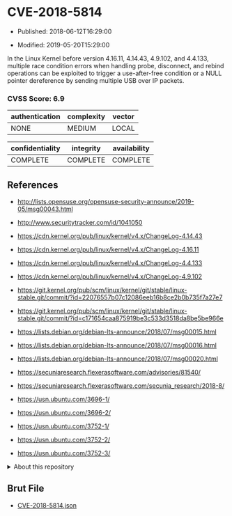 # CVE-2018-5814

- Published: 2018-06-12T16:29:00

- Modified: 2019-05-20T15:29:00

In the Linux Kernel before version 4.16.11, 4.14.43, 4.9.102, and 4.4.133, multiple race condition errors when handling probe, disconnect, and rebind operations can be exploited to trigger a use-after-free condition or a NULL pointer dereference by sending multiple USB over IP packets.

### CVSS Score: **6.9**

| authentication | complexity | vector |
| --- | --- | --- |
| NONE | MEDIUM | LOCAL |

| confidentiality | integrity | availability |
| --- | --- | --- |
| COMPLETE | COMPLETE | COMPLETE |

## References

* http://lists.opensuse.org/opensuse-security-announce/2019-05/msg00043.html

* http://www.securitytracker.com/id/1041050

* https://cdn.kernel.org/pub/linux/kernel/v4.x/ChangeLog-4.14.43

* https://cdn.kernel.org/pub/linux/kernel/v4.x/ChangeLog-4.16.11

* https://cdn.kernel.org/pub/linux/kernel/v4.x/ChangeLog-4.4.133

* https://cdn.kernel.org/pub/linux/kernel/v4.x/ChangeLog-4.9.102

* https://git.kernel.org/pub/scm/linux/kernel/git/stable/linux-stable.git/commit/?id=22076557b07c12086eeb16b8ce2b0b735f7a27e7

* https://git.kernel.org/pub/scm/linux/kernel/git/stable/linux-stable.git/commit/?id=c171654caa875919be3c533d3518da8be5be966e

* https://lists.debian.org/debian-lts-announce/2018/07/msg00015.html

* https://lists.debian.org/debian-lts-announce/2018/07/msg00016.html

* https://lists.debian.org/debian-lts-announce/2018/07/msg00020.html

* https://secuniaresearch.flexerasoftware.com/advisories/81540/

* https://secuniaresearch.flexerasoftware.com/secunia_research/2018-8/

* https://usn.ubuntu.com/3696-1/

* https://usn.ubuntu.com/3696-2/

* https://usn.ubuntu.com/3752-1/

* https://usn.ubuntu.com/3752-2/

* https://usn.ubuntu.com/3752-3/

<details>
<summary>About this repository</summary> 

  This repository is part of the project [Live Hack CVE](https://github.com/Live-Hack-CVE). Main website can be found [www.live-hack.org](https://www.live-hack.org) 
  
  Made by [Sn0wAlice](https://github.com/Sn0wAlice) for the people that care about security and need to have a feed of the latest CVEs. Hope you enjoy it, don't forget to star the repo and follow me on [Twitter](https://twitter.com/Sn0wAlice) and [Github](https://github.com/Sn0wAlice). And that is my [personnal website](https://www.alice-snow.me/)

  - [Home Page](https://github.com/Live-Hack-CVE)
  - [Framework](https://github.com/Live-Hack-CVE/cve-framework)
  - [CVE database](https://github.com/Live-Hack-CVE/full_database)
  - [Changelog](https://github.com/Live-Hack-CVE/Changelog)
</details>

## Brut File

* [CVE-2018-5814.json](https://raw.githubusercontent.com/Live-Hack-CVE/full_database/main/cves/2018/CVE-2018-5814.json)

